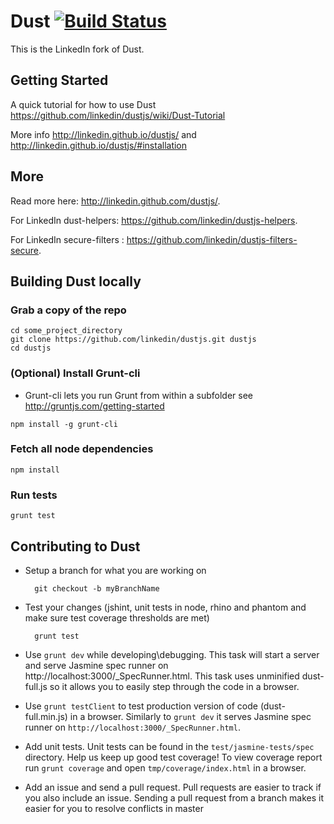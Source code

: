 Dust  [![Build Status](https://secure.travis-ci.org/linkedin/dustjs.png)](http://travis-ci.org/linkedin/dustjs)
====
This is the LinkedIn fork of Dust.

## Getting Started
A quick tutorial for how to use Dust <https://github.com/linkedin/dustjs/wiki/Dust-Tutorial>

More info <http://linkedin.github.io/dustjs/> and <http://linkedin.github.io/dustjs/#installation>


## More
Read more here: <http://linkedin.github.com/dustjs/>.

For LinkedIn dust-helpers:  <https://github.com/linkedin/dustjs-helpers>.

For LinkedIn secure-filters : <https://github.com/linkedin/dustjs-filters-secure>.


## Building Dust locally
### Grab a copy of the repo
```
cd some_project_directory
git clone https://github.com/linkedin/dustjs.git dustjs
cd dustjs

```

### (Optional) Install Grunt-cli
* Grunt-cli lets you run Grunt from within a subfolder see http://gruntjs.com/getting-started
```
npm install -g grunt-cli
```

### Fetch all node dependencies
```
npm install
```
### Run tests
```
grunt test
```

## Contributing to Dust

* Setup a branch for what you are working on

        git checkout -b myBranchName

* Test your changes (jshint, unit tests in node, rhino and phantom and make sure test coverage thresholds are met)

        grunt test

* Use `grunt dev` while developing\debugging.
This task will start a server and serve Jasmine spec runner on http://localhost:3000/_SpecRunner.html.
This task uses unminified dust-full.js so it allows you to easily step through the code in a browser.

* Use `grunt testClient` to test production version of code (dust-full.min.js) in a browser.
 Similarly to `grunt dev` it serves Jasmine spec runner on `http://localhost:3000/_SpecRunner.html`.

* Add unit tests. Unit tests can be found in the `test/jasmine-tests/spec` directory. Help us keep up good test coverage! To view coverage report run `grunt coverage` and open `tmp/coverage/index.html` in a browser.

* Add an issue and send a pull request. Pull requests are easier to track if you also include an issue. Sending a pull request from a branch makes it easier for you to resolve conflicts in master
